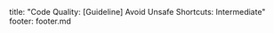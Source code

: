 <frontmatter>
title: "Code Quality: [Guideline] Avoid Unsafe Shortcuts: Intermediate"
footer: footer.md
</frontmatter>

<include src="navbar.md" boilerplate />

<include src="container-inPage-asFlat.md" boilerplate />